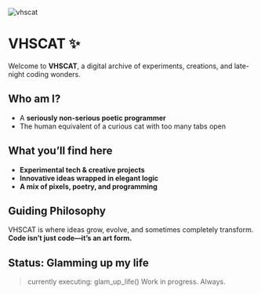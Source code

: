 ![vhscat](https://github.com/user-attachments/assets/064c84f3-1fa5-4020-a665-c65647b0edc2)

# **VHSCAT** ✨  

Welcome to **VHSCAT**, a digital archive of experiments, creations, and late-night coding wonders.  

## **Who am I?**  
- A **seriously non-serious poetic programmer**
- The human equivalent of a curious cat with too many tabs open  

## **What you’ll find here**  
- **Experimental tech & creative projects**  
- **Innovative ideas wrapped in elegant logic**
- **A mix of pixels, poetry, and programming**   

## **Guiding Philosophy**  
VHSCAT is where ideas grow, evolve, and sometimes completely transform. **Code isn’t just code—it’s an art form.**  

## **Status: Glamming up my life** 
> currently executing: glam_up_life()
Work in progress. Always.  
